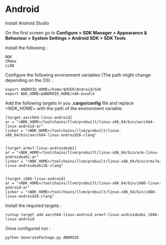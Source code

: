 # Android

Install Android Studio

On the first screen go to **Configure > SDK Manager > Appearance & Behaviour > System Settings > Android SDK > SDK Tools**

Install the following :

```
NDK
CMake
LLDB
```

Configure the following environment variables (The path might change depending on the OS) :

```
export ANDROID_HOME=/home/$USER/Android/Sdk
export NDK_HOME=$ANDROID_HOME/ndk-bundle
```

Add the following targets in you **.cargo/config** file and replace <NDK_HOME> with the path of the environment variable:

```
[target.aarch64-linux-android]
ar = "<NDK_HOME>/toolchains/llvm/prebuilt/linux-x86_64/bin/aarch64-linux-android-ar"
linker = "<NDK_HOME>/toolchains/llvm/prebuilt/linux-x86_64/bin/aarch64-linux-android26-clang"
 

[target.armv7-linux-androideabi]
ar = "<NDK_HOME>/toolchains/llvm/prebuilt/linux-x86_64/bin/arm-linux-androideabi-ar"
linker = "<NDK_HOME>/toolchains/llvm/prebuilt/linux-x86_64/bin/armv7a-linux-androideabi26-clang"


[target.i686-linux-android]
ar = "<NDK_HOME>/toolchains/llvm/prebuilt/linux-x86_64/bin/i686-linux-android-ar"
linker = "<NDK_HOME>/toolchains/llvm/prebuilt/linux-x86_64/bin/i686-linux-android26-clang"
```

Install the required targets :

```
rustup target add aarch64-linux-android armv7-linux-androideabi i686-linux-android
```

Once configured run :

```
python GeneratePackage.py ANDROID
```




